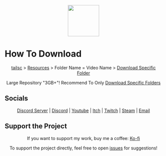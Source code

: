 <p align="center"><img align="center" width="100" src="https://github.com/tailsc/tailsc/assets/102230735/bf4f86db-c4ae-4e5d-8160-529cfee92f01"/></p>

# How To Download
<p align="center">
  <a href="https://github.com/tailsc/tailsc">tailsc</a> > 
  <a href="https://github.com/tailsc/tailsc/tree/main/Resources">Resources</a> > Folder Name = Video Name > 
  <a href="https://download-directory.github.io/">Download Specific Folder</a>
</p>
<p align="center">
  Large Repository "3GB+"! Recommend To Only <a href="https://download-directory.github.io/">Download Specific Folders</a>
</p>

## Socials

<p align="center">
  <a href="https://discord.com/invite/bQTPTc5Qrt">Discord Server</a> | 
  <a href="https://discordapp.com/users/364076254812438538">Discord</a> | 
  <a href="https://www.youtube.com/@CrowGamesDev?sub_confirmation=1">Youtube</a> |
  <a href="https://crowgamesdev.itch.io">Itch</a> |
  <a href="https://www.twitch.tv/crowgamesdev">Twitch</a> |
  <a href="https://store.steampowered.com/publisher/CrowGames">Steam</a> |
  <a href="mailto:contactcrowgames@gmail.com">Email</a>
</p>

## Support the Project

<p align="center">
  If you want to support my work, buy me a coffee:
  <a href="https://ko-fi.com/crowgames">Ko-fi</a>
</p>
<p align="center">
  To support the project directly, feel free to open <a href="https://github.com/tailsc/tailsc/issues">issues</a> for suggestions!
</p>
